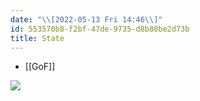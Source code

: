 ```yaml
---
date: "\\[2022-05-13 Fri 14:46\\]"
id: 553570b8-f2bf-47de-9735-d8b80be2d73b
title: State
---
```


- [[GoF]]

![](../media/img/state.jpg)
